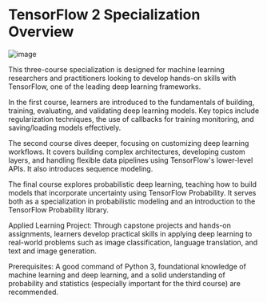 # TensorFlow 2 Specialization Overview

![image](https://github.com/user-attachments/assets/89be25a4-182a-4436-ab98-8c150bc060f8)


This three-course specialization is designed for machine learning researchers and practitioners looking to develop hands-on skills with TensorFlow, one of the leading deep learning frameworks.

In the first course, learners are introduced to the fundamentals of building, training, evaluating, and validating deep learning models. Key topics include regularization techniques, the use of callbacks for training monitoring, and saving/loading models effectively.

The second course dives deeper, focusing on customizing deep learning workflows. It covers building complex architectures, developing custom layers, and handling flexible data pipelines using TensorFlow's lower-level APIs. It also introduces sequence modeling.

The final course explores probabilistic deep learning, teaching how to build models that incorporate uncertainty using TensorFlow Probability. It serves both as a specialization in probabilistic modeling and an introduction to the TensorFlow Probability library.

Applied Learning Project:
Through capstone projects and hands-on assignments, learners develop practical skills in applying deep learning to real-world problems such as image classification, language translation, and text and image generation.

Prerequisites:
A good command of Python 3, foundational knowledge of machine learning and deep learning, and a solid understanding of probability and statistics (especially important for the third course) are recommended.
